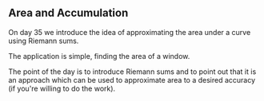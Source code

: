 ## Area and Accumulation

On day 35 we introduce the idea of approximating the area under a curve using Riemann sums.  

The application is simple, finding the area of a window.  

The point of the day is to introduce Riemann sums and to point out that it is an approach which can be used to approximate area to a desired accuracy (if you're willing to do the work).  
